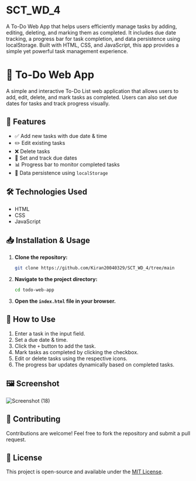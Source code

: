# SCT_WD_4
A To-Do Web App that helps users efficiently manage tasks by adding, editing, deleting, and marking them as completed. It includes due date tracking, a progress bar for task completion, and data persistence using localStorage. Built with HTML, CSS, and JavaScript, this app provides a simple yet powerful task management experience.

# 📌 To-Do Web App

A simple and interactive To-Do List web application that allows users to add, edit, delete, and mark tasks as completed. Users can also set due dates for tasks and track progress visually.

## 🚀 Features
- ✅ Add new tasks with due date & time
- ✏️ Edit existing tasks
- ❌ Delete tasks
- 📅 Set and track due dates
- 📊 Progress bar to monitor completed tasks
- 🔄 Data persistence using `localStorage`

## 🛠️ Technologies Used
- HTML
- CSS
- JavaScript

## 📥 Installation & Usage
1. **Clone the repository:**
   ```sh
   git clone https://github.com/Kiran20040329/SCT_WD_4/tree/main
   ```
2. **Navigate to the project directory:**
   ```sh
   cd todo-web-app
   ```
3. **Open the `index.html` file in your browser.**

## 📌 How to Use
1. Enter a task in the input field.
2. Set a due date & time.
3. Click the `+` button to add the task.
4. Mark tasks as completed by clicking the checkbox.
5. Edit or delete tasks using the respective icons.
6. The progress bar updates dynamically based on completed tasks.

## 🖼️ Screenshot

![Screenshot (18)](https://github.com/user-attachments/assets/27357617-96d7-41f6-a97f-2860ccbde4c9)


## 🤝 Contributing
Contributions are welcome! Feel free to fork the repository and submit a pull request.

## 📜 License
This project is open-source and available under the [MIT License](LICENSE).

